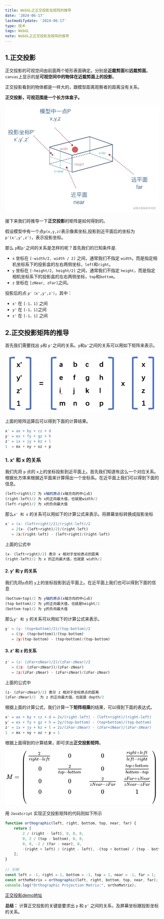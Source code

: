 ```yaml
---
title: WebGL之正交投影及矩阵的推导
date: '2024-06-17'
lastmodifydate: '2024-06-17'
type: 技术
tags: WebGL
note: WebGL之正交投影及矩阵的推导
---
```

## 1.正交投影

正交投影的可视空间由前面两个矩形表面确定。分别是**近裁剪面**和**远裁剪面**。
`canvas`上显示的是**可视空间中的物体在近裁剪面上的投影**。

正交投影看到的物体都是一样大的，跟模型距离观察者的距离没有关系。


**正交投影，可视范围是一个长方体盒子。**

<img src='../../images/webgl/正交投影.png'>

接下来我们将推导一下**正交投影**的矩阵是如何得到的。

假设模型中有一个点`p(x,y,z)`表示像素坐标,投影到近平面后的坐标为`p'(x',y',z')`，表示投影坐标。

那么 `p`和`p'`之间的关系是怎样的呢？首先我们的已知条件是.
+ `x` 坐标在 `[-width/2, width / 2]` 之间，通常我们不指定 `width`，而是指定相机坐标系下的投影盒的左右两侧坐标，`left`和`right`。
+ `y` 坐标在 `[-height/2, height/2]` 之间，通常我们不指定    `height`，而是指定相机坐标系下的投影盒的左右两侧坐标，`top`和`bottom`。
+ `z` 坐标在 `[zNear, zFar]`之间。

投影后的点 `p'（x',y',z'）`，其中：

+ `x'` 在 `[-1，1]` 之间
+ `y'` 在 `[-1，1]`之间
+ `z'` 在 `[-1，1]` 之间


##  2.正交投影矩阵的推导
首先我们需要找出 `p`和 `p'`之间的关系。`p`和`p'`之间的关系可以用如下矩阵来表示。

<img src='../../images/webgl/正射矩阵推导过程1.png'>

上面的矩阵运算后可以得到下面的计算结果。

```js
x' = ax + by + cz + d
y' = ex + fy + gz + h
z' = ix + jy + kz + l
1  = mx + ny + oz + p
```

### 1. **x' 和 x 的关系**
 
我们先将 `p` 点的 `x`上的坐标投影到近平面上。首先我们知道有这么一个对应关系。根据长方体来根据近平面来计算得出一个坐标系。在近平面上我们可以得到下面的信息。
```js
(left+right)/2 为 x轴的原点(x轴方向的中心点)
(right-left)/2 为 x的正向最大值，也就是width/2
(left-right)/2 为 x的负向最大值
```
那么`x' 和 x` 的关系可以用如下的计算公式来表示。将屏幕坐标转换成投影坐标
```js
x' = (x- (left+right)/2)/(right-left)/2 
   = 2(x- (left+right)/2)/(right-left)
   = 2x/(right-left) - (left+right)/(right-left)
```
上面的公式中 
```js
(x- (left+right)/2) 表示 x 相对于坐标原点的距离
(right-left)/2 为 x 的正向最大值，也就是 width/2
```

#### 2. **y' 和 y 的关系**

我们先将`p`点的 `y`上的坐标投影到近平面上。在近平面上我们也可以得到下面的信息
```js
(bottom+top)/2 为 y轴的原点(x轴方向的中心点)
(top-bottom)/2 为 y的正向最大值，也就是height/2
(bottom-top)/2 为 y的负向最大值
```
那么`y' 和 y` 的关系可以用如下的计算公式来表示。
```js
y' = (y- (top+bottom)/2)/(top-bottom)/2 
   = (2y- (top+bottom))/(top-bottom)
   = 2y/(top-bottom) - (top+bottom)/(top-bottom)
```

####  3. z' 和 z 的关系
```js
z' = (z- (zFar+zNear)/2)/(zFar-zNear)/2 
   = (2z- (zFar+zNear))/(zFar-zNear)
   = 2z/(zFar-zNear) - (zFar+zNear)/(zFar-zNear)
```
上面的公式中 
```js
(z- (zFar+zNear)/2) 表示 z 相对于坐标原点的距离
(zFar-zNear)/2  为 z 的正向最大值，也就是 depth/2
```
根据上面的计算公式，我们计算一下**矩阵相乘**的结果，可以得到下面的表达式。
```js
x' = ax + by + cz + d = 2x/(right-left) - (left+right)/(right-left)
y' = ex + fy + gz + h = 2y/(top-bottom) - (top+bottom)/(top-bottom)
z' = ix + jy + kz + l = 2z/(zFar-zNear) - (zFar+zNear)/(zFar-zNear)
1  = mx + ny + oz + p = 1
```
根据上面得到的计算结果，即可求出**正交投影矩阵**。

<img src='../../images/webgl/正交投影.svg' >

用 `JavaScript` 实现正交投影矩阵的代码则如下所示
```js
function orthographic(left, right, bottom, top, near, far) {
    return [
        2 / (right - left), 0, 0, 0,
        0, 2 / (top - bottom), 0, 0,
        0, 0, -2 / (far - near), 0,
        -(right + left) / (right - left), -(top + bottom) / (top - bottom), -(far + near) / (far - near), 1
    ];
}

// 示例
const left = -1, right = 1, bottom = -1, top = 1, near = -1, far = 1;
const orthoMatrix = orthographic(left, right, bottom, top, near, far);
console.log("Orthographic Projection Matrix:", orthoMatrix);
```

[正交投影demo地址](https://github.com/tangjie-93/WebGL/blob/main/%E8%B7%9F%E7%9D%80%E5%AE%98%E7%BD%91%E5%AD%A6WebGL%2BWebGL%E7%BC%96%E7%A8%8B%E6%8C%87%E5%8D%97/%E6%8A%95%E5%BD%B1/demo/%E6%AD%A3%E5%B0%84%E6%8A%95%E5%BD%B1.html)

**总结：** 计算正交投影的关键是要求出 `p` 和 `p'` 之间的关系，及屏幕坐标跟投影坐标的关系。

<Valine></Valine>